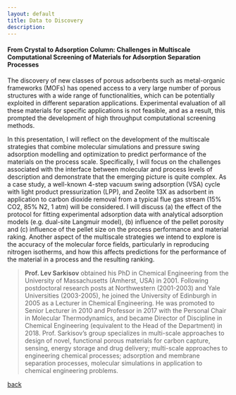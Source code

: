 ```yaml
---
layout: default
title: Data to Discovery
description:
---
```


#### From Crystal to Adsorption Column: Challenges in Multiscale Computational Screening of Materials for Adsorption Separation Processes

The discovery of new classes of porous adsorbents such as metal-organic frameworks (MOFs) has opened access to a very large number of porous structures with a wide range of functionalities, which can be potentially exploited in different separation applications. Experimental evaluation of all these materials for specific applications is not feasible, and as a result, this prompted the development of high throughput computational screening methods. 

In this presentation, I will reflect on the development of the multiscale strategies that combine molecular simulations and pressure swing adsorption modelling and optimization to predict performance of the materials on the process scale. Specifically, I will focus on the challenges associated with the interface between molecular and process levels of description and demonstrate that the emerging picture is quite complex. As a case study, a well-known 4-step vacuum swing adsorption (VSA) cycle with light product pressurization (LPP), and Zeolite 13X as adsorbent in application to carbon dioxide removal from a typical flue gas stream (15% CO2, 85% N2, 1 atm) will be considered. I will discuss (a) the effect of the protocol for fitting experimental adsorption data with analytical adsorption models (e.g. dual-site Langmuir model), (b) influence of the pellet porosity and (c) influence of the pellet size on the process performance and material raking. Another aspect of the multiscale strategies we intend to explore is the accuracy of the molecular force fields, particularly in reproducing nitrogen isotherms, and how this affects predictions for the performance of the material in a process and the resulting ranking. 


> **Prof. Lev Sarkisov** obtained his PhD in Chemical Engineering from the University of Massachusetts (Amherst, USA) in 2001. Following postdoctoral research posts at Northwestern (2001-2003) and Yale Universities (2003-2005), he joined the University of Edinburgh in 2005 as a Lecturer in Chemical Engineering. He was promoted to Senior Lecturer in 2010 and Professor in 2017 with the Personal Chair in Molecular Thermodynamics, and became Director of Discipline in Chemical Engineering (equivalent to the Head of the Department) in 2018. Prof. Sarkisov’s group specializes in multi-scale approaches to design of novel, functional porous materials for carbon capture, sensing, energy storage and drug delivery; multi-scale approaches to engineering chemical processes; adsorption and membrane separation processes, molecular simulations in application to chemical engineering problems. 

[back](./)
